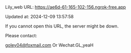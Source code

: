 Lily_web URL: https://ae6d-61-165-102-156.ngrok-free.app

Updated at: 2024-12-09 13:57:58

If you cannot open this URL, the server might be down.

Please contact: 

goley04@foxmail.com Or Wechat:GL_yeaH